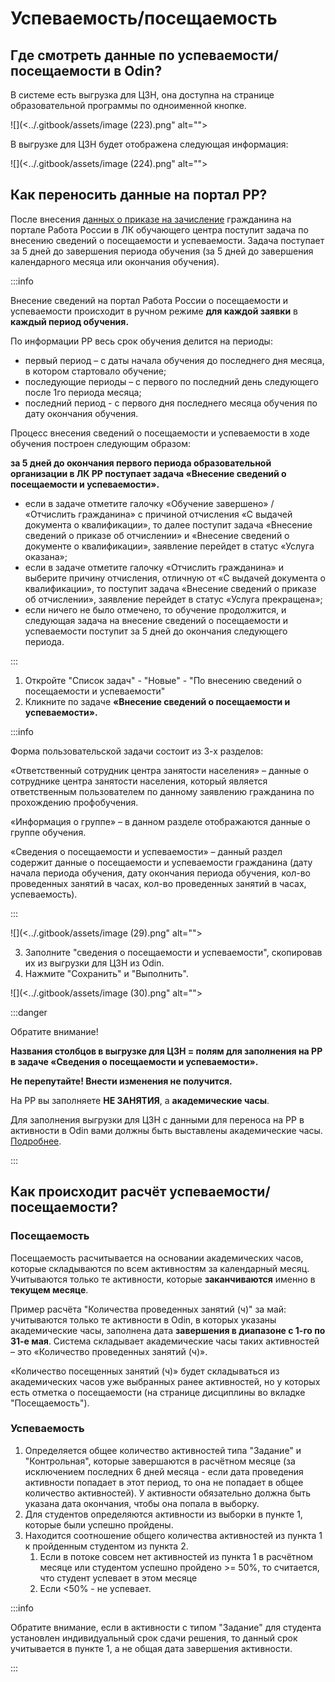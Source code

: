 # Успеваемость/посещаемость

## Где смотреть данные по успеваемости/посещаемости в Odin?

В системе есть выгрузка для ЦЗН, она доступна на странице образовательной программы по одноименной кнопке.&#x20;

![](<../.gitbook/assets/image (223).png" alt=""><figcaption></figcaption></figure>

В выгрузке для ЦЗН будет отображена следующая информация:

![](<../.gitbook/assets/image (224).png" alt=""><figcaption></figcaption></figure>

## Как переносить данные на портал РР?

После  внесения [данных о приказе на зачисление](prikazy/#perenos-informacii-o-prikazakh-na-portal-rabota-rossii)  гражданина на портале Работа России в ЛК обучающего центра поступит задача по внесению сведений о посещаемости и успеваемости. Задача поступает за 5 дней до завершения периода обучения (за 5 дней до завершения календарного месяца или окончания обучения).

:::info

Внесение сведений на портал Работа России о посещаемости и успеваемости происходит в ручном режиме **для каждой заявки** в **каждый период обучения.**

По информации РР  весь срок обучения делится на периоды:

* первый период – с даты начала обучения до последнего дня месяца, в котором стартовало обучение;&#x20;
* последующие периоды – с первого по последний день следующего после 1го периода месяца;&#x20;
* последний период - с первого дня последнего месяца обучения по дату окончания обучения.

Процесс внесения сведений о посещаемости и успеваемости в ходе обучения построен следующим образом:&#x20;

**за 5 дней до окончания первого периода образовательной организации в ЛК РР поступает задача «Внесение сведений о посещаемости и успеваемости».**

* если в задаче отметите галочку «Обучение завершено» / «Отчислить гражданина» с причиной отчисления «С выдачей документа о квалификации», то далее поступит задача «Внесение сведений о приказе об отчислении» и «Внесение сведений о документе о квалификации», заявление перейдет в статус «Услуга оказана»;
* если в задаче отметите галочку «Отчислить гражданина» и выберите причину отчисления, отличную от «С выдачей документа о квалификации», то поступит задача «Внесение сведений о приказе об отчислении», заявление перейдет в статус «Услуга прекращена»;
* если ничего не было отмечено, то обучение продолжится, и следующая задача на внесение сведений о посещаемости и успеваемости поступит за 5 дней до окончания следующего периода.

:::

1. Откройте "Список задач" - "Новые" - "По внесению сведений о посещаемости и успеваемости"
2. Кликните по задаче **«Внесение сведений о посещаемости и успеваемости».**

:::info

Форма пользовательской задачи состоит из 3-х разделов:&#x20;

«Ответственный сотрудник центра занятости населения» – данные о сотруднике центра занятости населения, который является ответственным пользователем по данному заявлению гражданина по прохождению профобучения.&#x20;

«Информация о группе» – в данном разделе отображаются данные о группе обучения.

«Сведения о посещаемости и успеваемости» – данный раздел содержит данные о посещаемости и успеваемости гражданина (дату начала периода обучения, дату окончания периода обучения, кол-во проведенных занятий в часах, кол-во проведенных занятий в часах, успеваемость).&#x20;

:::

![](<../.gitbook/assets/image (29).png" alt=""><figcaption></figcaption></figure>

3. Заполните "сведения о посещаемости и успеваемости", скопировав их из выгрузки для ЦЗН из Odin.
4. Нажмите "Сохранить" и  "Выполнить".

![](<../.gitbook/assets/image (30).png" alt=""><figcaption></figcaption></figure>

:::danger

Обратите внимание!

**Названия столбцов в выгрузке для ЦЗН  = полям для заполнения на РР в задаче «Сведения о посещаемости и успеваемости».**&#x20;

**Не перепутайте! Внести изменения не получится.**

На РР вы заполняете **НЕ ЗАНЯТИЯ**, а **академические часы**.

Для заполнения выгрузки для ЦЗН с данными для переноса на РР в активности в Odin вами должны быть выставлены академические часы. [Подробнее](https://informa.gitbook.io/odin/instrukcii-po-rabote/dobavit-programmu-v-ramkakh-proekta-demografiya/akademichsekie-chasy-v-poseshaemosti).&#x20;

:::

## Как происходит расчёт успеваемости/посещаемости?

### Посещаемость

Посещаемость расчитывается на основании академических часов, которые складываются по всем активностям за календарный месяц. Учитываются только те активности, которые **заканчиваются** именно в **текущем месяце**.

Пример расчёта "Количества проведенных занятий (ч)" за май: учитываются только те активности в Odin, в которых указаны академические часы, заполнена дата **завершения в диапазоне с 1-го по 31-е мая**. Система складывает академические часы таких активностей – это «Количество проведенных занятий (ч)».

«Количество посещенных занятий (ч)» будет складываться из академических часов уже выбранных ранее активностей, но у которых есть отметка о посещаемости (на странице дисциплины во вкладке "Посещаемость").

### Успеваемость

1. Определяется общее количество активностей типа "Задание" и "Контрольная", которые завершаются в расчётном  месяце (за исключением последних 6 дней месяца - если дата проведения активности попадает в этот период, то она не попадает в общее количество активностей). У активности обязательно должна быть указана дата окончания, чтобы она попала в выборку.
2. Для студентов определяются активности из выборки в пункте 1, которые были успешно пройдены.
3. Находится соотношение общего количества активностей из пункта 1 к пройденным студентом из пункта 2.&#x20;
   1. Если в потоке совсем нет активностей из пункта 1 в расчётном месяце или студентом успешно пройдено >= 50%, то считается, что студент успевает в этом месяце
   2. Если  <50% - не успевает.

:::info

Обратите внимание, если в активности с типом "Задание" для студента установлен индивидуальный срок сдачи решения, то данный срок учитывается в пункте 1, а не общая дата завершения активности.

:::
